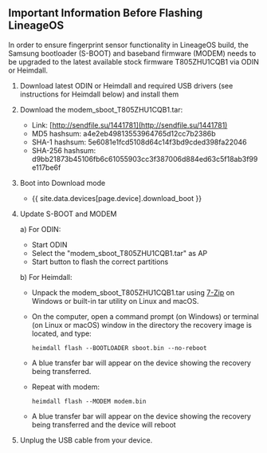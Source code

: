 ## Important Information Before Flashing LineageOS

In order to ensure fingerprint sensor functionality in LineageOS build, the Samsung bootloader (S-BOOT) and baseband firmware (MODEM) needs to be upgraded to the latest available stock firmware T805ZHU1CQB1 via ODIN or Heimdall.

1. Download latest ODIN or Heimdall and required USB drivers
   (see instructions for Heimdall below) and install them

2. Download the modem_sboot_T805ZHU1CQB1.tar:

   * Link:            [http://sendfile.su/1441781](http://sendfile.su/1441781)
   * MD5 hashsum:     a4e2eb49813553964765d12cc7b2386b
   * SHA-1 hashsum:   5e6081e1fcd5108d64c14f3bd9cded398fa22046
   * SHA-256 hashsum: d9bb21873b45106fb6c61055903cc3f387006d884ed63c5f18ab3f99e117be6f

3. Boot into Download mode

   * {{ site.data.devices[page.device].download_boot }}

4. Update S-BOOT and MODEM

   a) For ODIN: 

     * Start ODIN
     * Select the "modem_sboot_T805ZHU1CQB1.tar" as AP
     * Start button to flash the correct partitions

   b) For Heimdall: 

     * Unpack the modem_sboot_T805ZHU1CQB1.tar using [7-Zip](https://www.7-zip.org) on Windows or built-in tar utility on Linux and macOS.
     * On the computer, open a command prompt (on Windows) or terminal (on Linux or macOS) window in the directory the recovery image is located, and type: 
       ```
       heimdall flash --BOOTLOADER sboot.bin --no-reboot
       ```
     * A blue transfer bar will appear on the device showing the recovery being transferred.

     * Repeat with modem:
       ```
       heimdall flash --MODEM modem.bin
       ```
     * A blue transfer bar will appear on the device showing the recovery being transferred and the device will reboot

6. Unplug the USB cable from your device.
